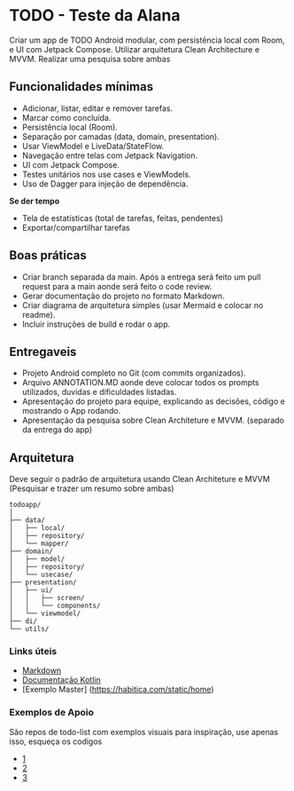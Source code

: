 # TODO - Teste da Alana
Criar um app de TODO Android modular, com persistência local com Room, e UI com Jetpack Compose.
Utilizar arquitetura Clean Architecture e MVVM. Realizar uma pesquisa sobre ambas

## Funcionalidades mínimas
- Adicionar, listar, editar e remover tarefas.
- Marcar como concluída.
- Persistência local (Room).
- Separação por camadas (data, domain, presentation).
- Usar ViewModel e LiveData/StateFlow.
- Navegação entre telas com Jetpack Navigation.
- UI com Jetpack Compose.
- Testes unitários nos use cases e ViewModels.
- Uso de Dagger para injeção de dependência.

**Se der tempo** 
- Tela de estatísticas (total de tarefas, feitas, pendentes)
- Exportar/compartilhar tarefas

## Boas práticas
- Criar branch separada da main. Após a entrega será feito um pull request para a main aonde será feito o code review.
- Gerar documentação do projeto no formato Markdown.
- Criar diagrama de arquitetura simples (usar Mermaid e colocar no readme).
- Incluir instruções de build e rodar o app.


## Entregaveis
- Projeto Android completo no Git (com commits organizados).
- Arquivo ANNOTATION.MD aonde deve colocar todos os prompts utilizados, duvidas e dificuldades listadas.
- Apresentação do projeto para equipe, explicando as decisões, código e mostrando o App rodando.
- Apresentação da pesquisa sobre Clean Architeture e MVVM. (separado da entrega do app)


## Arquitetura
Deve seguir o padrão de arquitetura usando Clean Architeture e MVVM (Pesquisar e trazer um resumo sobre ambas)
```
todoapp/
│
├── data/
│   ├── local/
│   ├── repository/
│   └── mapper/
├── domain/
│   ├── model/
│   ├── repository/
│   └── usecase/
├── presentation/
│   ├── ui/
│   │   ├── screen/
│   │   └── components/
│   └── viewmodel/
├── di/
└── utils/
```

### Links úteis
- [Markdown](https://www.markdownguide.org/cheat-sheet/)
- [Documentação Kotlin](https://kotlinlang.org/docs/home.html)
- [Exemplo Master] (https://habitica.com/static/home)


### Exemplos de Apoio
São repos de todo-list com exemplos visuais para inspiração, use apenas isso, esqueça os codigos
- [1](https://github.com/jouwdan/Todo)
- [2](https://github.com/garg-lucifer/ToDoListApp)
- [3](https://github.com/Coding-Meet/Todo-App)
